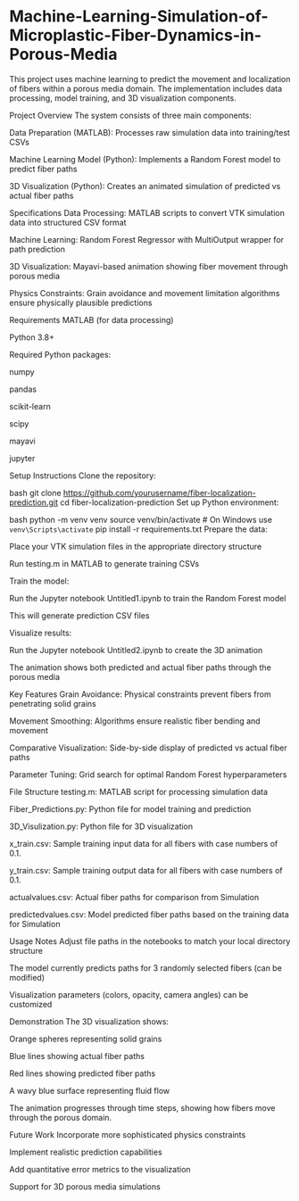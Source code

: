 # Machine-Learning-Simulation-of-Microplastic-Fiber-Dynamics-in-Porous-Media

This project uses machine learning to predict the movement and localization of fibers within a porous media domain. The implementation includes data processing, model training, and 3D visualization components.

Project Overview
The system consists of three main components:

Data Preparation (MATLAB): Processes raw simulation data into training/test CSVs

Machine Learning Model (Python): Implements a Random Forest model to predict fiber paths

3D Visualization (Python): Creates an animated simulation of predicted vs actual fiber paths

Specifications
Data Processing: MATLAB scripts to convert VTK simulation data into structured CSV format

Machine Learning: Random Forest Regressor with MultiOutput wrapper for path prediction

3D Visualization: Mayavi-based animation showing fiber movement through porous media

Physics Constraints: Grain avoidance and movement limitation algorithms ensure physically plausible predictions

Requirements
MATLAB (for data processing)

Python 3.8+

Required Python packages:

numpy

pandas

scikit-learn

scipy

mayavi

jupyter

Setup Instructions
Clone the repository:

bash
git clone https://github.com/yourusername/fiber-localization-prediction.git
cd fiber-localization-prediction
Set up Python environment:

bash
python -m venv venv
source venv/bin/activate  # On Windows use `venv\Scripts\activate`
pip install -r requirements.txt
Prepare the data:

Place your VTK simulation files in the appropriate directory structure

Run testing.m in MATLAB to generate training CSVs

Train the model:

Run the Jupyter notebook Untitled1.ipynb to train the Random Forest model

This will generate prediction CSV files

Visualize results:

Run the Jupyter notebook Untitled2.ipynb to create the 3D animation

The animation shows both predicted and actual fiber paths through the porous media

Key Features
Grain Avoidance: Physical constraints prevent fibers from penetrating solid grains

Movement Smoothing: Algorithms ensure realistic fiber bending and movement

Comparative Visualization: Side-by-side display of predicted vs actual fiber paths

Parameter Tuning: Grid search for optimal Random Forest hyperparameters

File Structure
testing.m: MATLAB script for processing simulation data

Fiber_Predictions.py: Python file for model training and prediction

3D_Visulization.py: Python file for 3D visualization

x_train.csv: Sample training input data for all fibers with case numbers of 0.1.

y_train.csv: Sample training output data for all fibers with case numbers of 0.1.

actualvalues.csv: Actual fiber paths for comparison from Simulation

predictedvalues.csv: Model predicted fiber paths based on the training data for Simulation

Usage Notes
Adjust file paths in the notebooks to match your local directory structure

The model currently predicts paths for 3 randomly selected fibers (can be modified)

Visualization parameters (colors, opacity, camera angles) can be customized

Demonstration
The 3D visualization shows:

Orange spheres representing solid grains

Blue lines showing actual fiber paths

Red lines showing predicted fiber paths

A wavy blue surface representing fluid flow

The animation progresses through time steps, showing how fibers move through the porous domain.

Future Work
Incorporate more sophisticated physics constraints

Implement realistic prediction capabilities

Add quantitative error metrics to the visualization

Support for 3D porous media simulations
